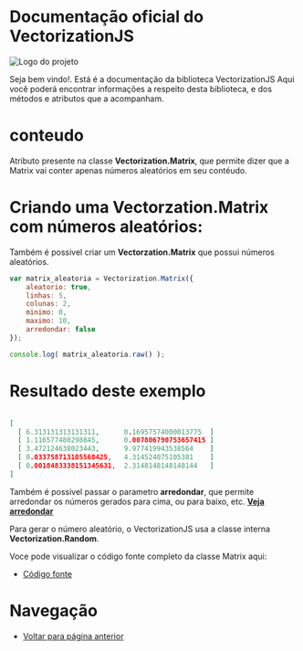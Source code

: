 # Documentação oficial do VectorizationJS
![Logo do projeto](https://github.com/WilliamJardim/VectorizationJS/blob/main/imagens/logo512x512.png)

Seja bem vindo!. Está é a documentação da biblioteca VectorizationJS
Aqui você poderá encontrar informações a respeito desta biblioteca, e dos métodos e atributos que a acompanham.

# conteudo
Atributo presente na classe **Vectorization.Matrix**, que permite dizer que a Matrix vai conter apenas números aleatórios em seu contéudo.

# Criando uma **Vectorzation.Matrix** com números aleatórios:
Também é possivel criar um **Vectorzation.Matrix** que possui números aleatórios.

```javascript
var matrix_aleatoria = Vectorization.Matrix({ 
    aleatorio: true, 
    linhas: 5, 
    colunas: 2, 
    minimo: 0, 
    maximo: 10,
    arredondar: false 
});

console.log( matrix_aleatoria.raw() );

```

# Resultado deste exemplo
```json

[
  [ 6.313131313131311,      0.16957574000013775  ]
  [ 1.116577480298845,      0.007806790753657415 ]
  [ 3.472124638023443,      9.977419943538564    ]
  [ 0.033758713105568425,   4.314524075105381    ]
  [ 0.0018483338151345631,  2.3148148148148144   ]
]

```

Também é possivel passar o parametro **arredondar**, que permite arredondar os números gerados para cima, ou para baixo, etc. **[Veja arredondar](arredondar.md)**

Para gerar o número aleatório, o VectorizationJS usa a classe interna **Vectorization.Random**.

Voce pode visualizar o código fonte completo da classe Matrix aqui:
* [Código fonte](https://github.com/WilliamJardim/VectorizationJS/blob/main/src/Matrix.js)

# Navegação
* [Voltar para página anterior](../page.md)